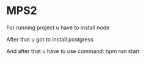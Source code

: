 # MPS2
For running project u have to install node

After that u got to install postgress

And after that u have to use command: npm run start
